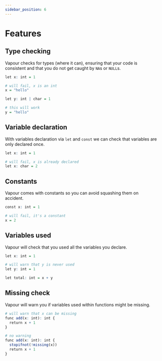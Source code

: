 ```yaml
---
sidebar_position: 6
---
```


# Features

## Type checking

Vapour checks for types (where it can), ensuring that your code is consistent
and that you do not get caught by `NA`s or `NULL`s.

```r
let x: int = 1

# will fail, x is an int
x = "hello"

let y: int | char = 1

# this will work
y = "hello"
```

## Variable declaration

With variables declaration via `let` and `const` we can check
that variables are only declared once.

```r
let x: int = 1

# will fail, x is already declared
let x: char = 2
```

## Constants

Vapour comes with constants so you can avoid squashing them on accident.

```r
const x: int = 1

# will fail, it's a constant
x = 2
```

## Variables used

Vapour will check that you used all the variables you declare.

```r
let x: int = 1

# will warn that y is never used
let y: int = 1

let total: int = x + y
```

## Missing check

Vapour will warn you if variables used within functions might be missing.

```r
# will warn that x can be missing
func add(x: int): int {
  return x + 1
}

# no warning
func add(x: int): int {
  stopifnot(!missing(x))
  return x + 1
}
```
